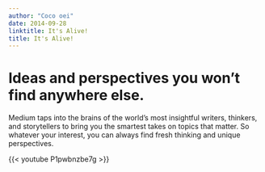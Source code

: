 ```yaml
---
author: "Coco oei"
date: 2014-09-28
linktitle: It's Alive!
title: It's Alive!
---
```


# Ideas and perspectives you won’t find anywhere else.

Medium taps into the brains of the world’s most insightful writers, thinkers, and storytellers to bring you the smartest takes on topics that matter. So whatever your interest, you can always find fresh thinking and unique perspectives.

{{< youtube P1pwbnzbe7g >}}
